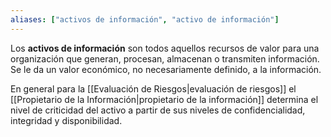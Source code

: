 ```yaml
---
aliases: ["activos de información", "activo de información"]
---
```

Los **activos de información** son todos aquellos recursos de valor para una organización que generan, procesan, almacenan o transmiten información. Se le da un valor económico, no necesariamente definido, a la información.

En general para la [[Evaluación de Riesgos|evaluación de riesgos]] el [[Propietario de la Información|propietario de la información]] determina el nivel de criticidad del activo a partir de sus niveles de confidencialidad, integridad y disponibilidad.